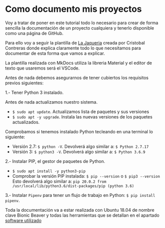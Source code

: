 # Como documento mis proyectos

Voy a tratar de poner en este tutorial todo lo necesario para crear de forma sencilla la documentación de un proyecto cualquiera y tenerlo disponible como una página de GitHub.

Para ello voy a seguir la plantilla de [La Jaqueria](https://github.com/lajaqueria/plantilla-taller) creada por Cristobal Contreras donde explica claramente todo lo que necesitamos para documentar de esta forma que vamos a explicar.

La plantilla realizada con MkDocs utiliza la libreria Material y el editor de texto que usaremos será el VSCode.

Antes de nada debemos asegurarnos de tener cubiertos los requisitos previos siguientes:

1.- Tener Python 3 instalado.

Antes de nada actualizamos nuestro sistema.

* `$ sudo apt update`. Actualizamos lista de paquetes y sus versiones
* `$ sudo apt -y upgrade`. Instala las nuevas versiones de los paquetes actualizados.

Comprobamos si tenemos instalado Python tecleando en una terminal lo siguiente:

* Versión 2.7: `$ python -V`. Devolverá algo similar a: `$ Python 2.7.17`
* Versión 3: `$ python3 -V`. Devolverá algo similar a: `$ Python 3.6.9`

2.- Instalar PIP, el gestor de paquetes de Python.

* `$ sudo apt install -y python3-pip`
* Comprobar la versión PIP instalada: `$ pip --version` o `$ pip3 --version` Esto devolverá algo similar a: `pip 20.0.2 from /usr/local/lib/python3.6/dist-packages/pip (python 3.6)`

3.- Instalar `Pipenv` para tener un flujo de trabajo en Python: `$ pip install pipenv`.

Toda la documentación va a estar realizada con Ubuntu 18.04 de nombre clave Bionic Beaver y todas las herramientas que se detallan en el apartado [software utilizado](Referencias/sof.md)
